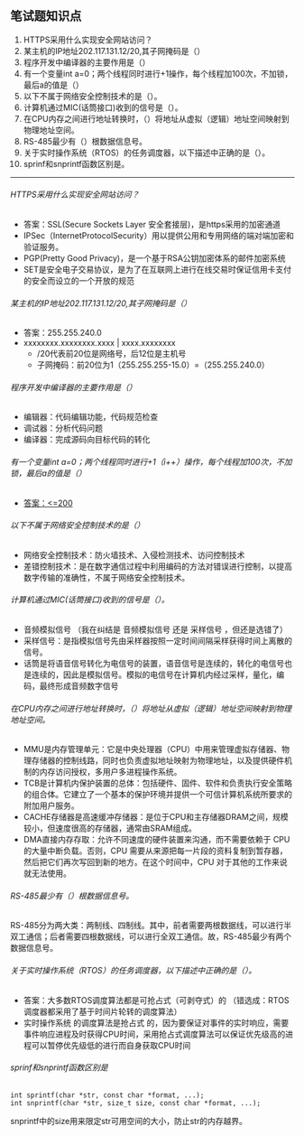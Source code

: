 ## 笔试题知识点

1. HTTPS采用什么实现安全网站访问？
2. 某主机的IP地址202.117.131.12/20,其子网掩码是（）
3. 程序开发中编译器的主要作用是（）
4. 有一个变量int a=0；两个线程同时进行+1操作，每个线程加100次，不加锁，最后a的值是（）
5. 以下不属于网络安全控制技术的是（）。
6. 计算机通过MIC(话筒接口)收到的信号是（）。
7. 在CPU内存之间进行地址转换时，（）将地址从虚拟（逻辑）地址空间映射到物理地址空间。
8. RS-485最少有（）根数据信息号。
9. 关于实时操作系统（RTOS）的任务调度器，以下描述中正确的是（）。
10. sprinf和snprintf函数区别是。

***

###### HTTPS采用什么实现安全网站访问？
* 答案：SSL(Secure Sockets Layer 安全套接层)，是https采用的加密通道
* IPSec（InternetProtocolSecurity）用以提供公用和专用网络的端对端加密和验证服务。
* PGP(Pretty Good Privacy)，是一个基于RSA公钥加密体系的邮件加密系统
* SET是安全电子交易协议，是为了在互联网上进行在线交易时保证信用卡支付的安全而设立的一个开放的规范

###### 某主机的IP地址202.117.131.12/20,其子网掩码是（）
* 答案：255.255.240.0
* xxxxxxxx.xxxxxxxx.xxxx | xxxx.xxxxxxxx
  * /20代表前20位是网络号，后12位是主机号
  * 子网掩码：前20位为1（255.255.255-15.0）=（255.255.240.0）


###### 程序开发中编译器的主要作用是（）
* 编辑器：代码编辑功能，代码规范检查
* 调试器：分析代码问题
* 编译器：完成源码向目标代码的转化


###### 有一个变量int a=0；两个线程同时进行+1（i++）操作，每个线程加100次，不加锁，最后a的值是（）
* [答案：<=200](https://www.nowcoder.com/test/question/done?tid=27477888&qid=15677#summary)


###### 以下不属于网络安全控制技术的是（）
* 网络安全控制技术：防火墙技术、入侵检测技术、访问控制技术
* 差错控制技术：是在数字通信过程中利用编码的方法对错误进行控制，以提高数字传输的准确性，不属于网络安全控制技术。


###### 计算机通过MIC(话筒接口)收到的信号是（）。
* 音频模拟信号 （我在纠结是 音频模拟信号 还是 采样信号 ，但还是选错了）
* 采样信号：是指模拟信号先由采样器按照一定时间间隔采样获得时间上离散的信号。
* 话筒是将语音信号转化为电信号的装置，语音信号是连续的，转化的电信号也是连续的，因此是模拟信号。模拟的电信号在计算机内经过采样，量化，编码，最终形成音频数字信号


###### 在CPU内存之间进行地址转换时，（）将地址从虚拟（逻辑）地址空间映射到物理地址空间。
* MMU是内存管理单元：它是中央处理器（CPU）中用来管理虚拟存储器、物理存储器的控制线路，同时也负责虚拟地址映射为物理地址，以及提供硬件机制的内存访问授权，多用户多进程操作系统。
* TCB是计算机内保护装置的总体：包括硬件、固件、软件和负责执行安全策略的组合体。它建立了一个基本的保护环境并提供一个可信计算机系统所要求的附加用户服务。
* CACHE存储器是高速缓冲存储器：是位于CPU和主存储器DRAM之间，规模较小，但速度很高的存储器，通常由SRAM组成。
* DMA直接内存存取：允许不同速度的硬件装置来沟通，而不需要依赖于 CPU 的大量中断负载。否则，CPU 需要从来源把每一片段的资料复制到暂存器，然后把它们再次写回到新的地方。在这个时间中，CPU 对于其他的工作来说就无法使用。


###### RS-485最少有（）根数据信息号。
RS-485分为两大类：两制线、四制线。其中，前者需要两根数据线，可以进行半双工通信；后者需要四根数据线，可以进行全双工通信。故，RS-485最少有两个数据信息号。


###### 关于实时操作系统（RTOS）的任务调度器，以下描述中正确的是（）。
* 答案：大多数RTOS调度算法都是可抢占式（可剥夺式）的  （错选成：RTOS调度器都采用了基于时间片轮转的调度算法）
* 实时操作系统 的调度算法是抢占式 的，因为要保证对事件的实时响应，需要事件响应进程及时获得CPU时间，采用抢占式调度算法可以保证优先级高的进程可以暂停优先级低的进行而自身获取CPU时间



###### sprinf和snprintf函数区别是
```
int sprintf(char *str, const char *format, ...);
int snprintf(char *str, size_t size, const char *format, ...);
```
snprintf中的size用来限定str可用空间的大小，防止str的内存越界。
